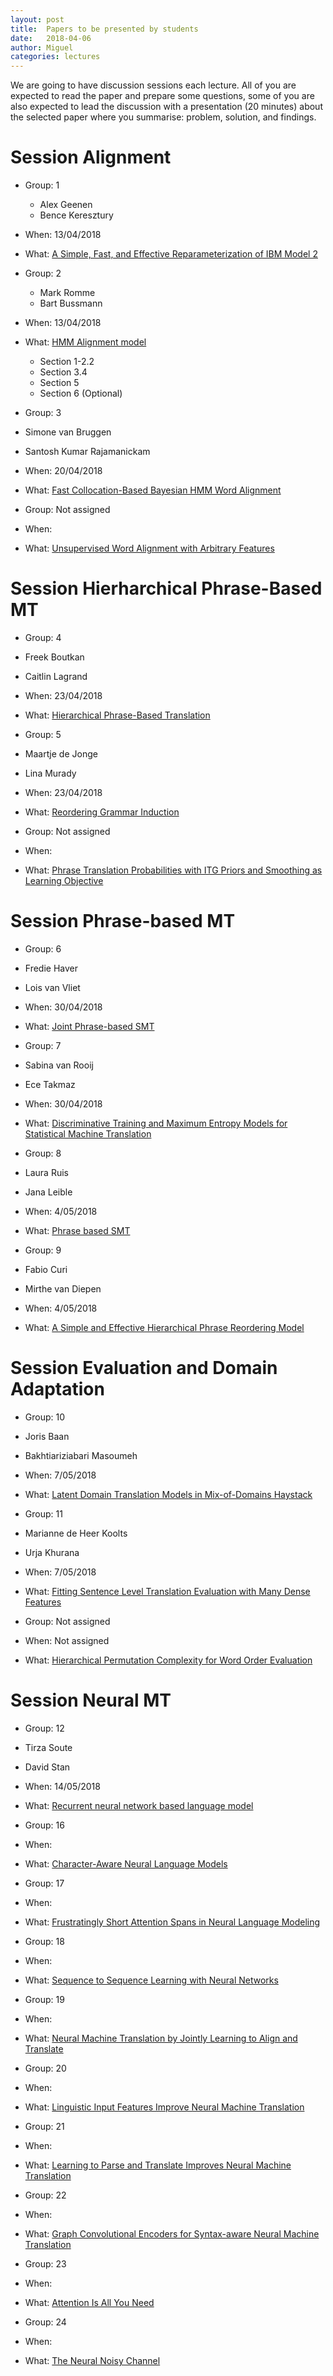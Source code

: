```yaml
---
layout: post
title:  Papers to be presented by students
date:   2018-04-06
author: Miguel
categories: lectures
---
```


We are going to have discussion sessions each lecture.
All of you are expected to read the paper and prepare some questions, some of you are also expected to lead the discussion with a presentation (20 minutes) about the selected paper where you summarise: problem, solution, and findings.


# Session Alignment

* Group: 1
  * Alex Geenen
  * Bence Keresztury
* When: 13/04/2018
* What: [A Simple, Fast, and Effective Reparameterization of IBM Model 2](http://www.aclweb.org/anthology/N13-1073.pdf)


* Group: 2
  * Mark Romme
  * Bart Bussmann
* When: 13/04/2018
* What: [HMM Alignment model](https://www.cse.iitb.ac.in/~pb/cs626-2013/word-alignment/alignment-comparison-J03-1002.pdf)
  * Section 1-2.2
  * Section 3.4
  * Section 5
  * Section 6 (Optional)

* Group: 3
 * Simone van Bruggen
 * Santosh Kumar Rajamanickam
* When: 20/04/2018
* What: [Fast Collocation-Based Bayesian HMM Word Alignment](http://www.aclweb.org/anthology/C/C16/C16-1296.pdf)

* Group: Not assigned
* When: 
* What: [Unsupervised Word Alignment with Arbitrary Features](http://www.aclweb.org/anthology/P11-1042)

# Session Hierharchical Phrase-Based MT

* Group: 4
 * Freek Boutkan
 * Caitlin Lagrand
* When: 23/04/2018
* What: [Hierarchical Phrase-Based Translation](http://www.aclweb.org/anthology/P/P05/P05-1033.pdf)

* Group: 5
 * Maartje de Jonge
 * Lina Murady
* When: 23/04/2018
* What: [Reordering Grammar Induction](http://aclweb.org/anthology/D15-1005.pdf)

* Group: Not assigned
* When: 
* What: [Phrase Translation Probabilities with ITG Priors and Smoothing as Learning Objective](http://www.aclweb.org/anthology/D08-1066)


# Session Phrase-based MT

* Group: 6
 * Fredie Haver
 * Lois van Vliet
* When: 30/04/2018
* What: [Joint Phrase-based SMT](http://citeseerx.ist.psu.edu/viewdoc/summary?doi=10.1.1.19.4471)

* Group: 7
 * Sabina van Rooij
 * Ece Takmaz
* When: 30/04/2018
* What: [Discriminative Training and Maximum Entropy Models for Statistical Machine Translation](http://www.aclweb.org/anthology/P02-1038)

* Group: 8
 * Laura Ruis
 * Jana Leible 
* When: 4/05/2018
* What: [Phrase based SMT](http://acl.ldc.upenn.edu/N/N03/N03-1017.pdf)

* Group: 9
 * Fabio Curi
 * Mirthe van Diepen 
* When: 4/05/2018
* What: [A Simple and Effective Hierarchical Phrase Reordering Model](http://www.aclweb.org/anthology/D08-1089.pdf)

# Session Evaluation and Domain Adaptation

* Group: 10
 * Joris Baan
 * Bakhtiariziabari Masoumeh
* When: 7/05/2018
* What: [Latent Domain Translation Models in Mix-of-Domains Haystack](http://www.aclweb.org/anthology/C14-1182.pdf)

* Group: 11
 * Marianne de Heer Koolts
 * Urja Khurana
* When: 7/05/2018
* What: [Fitting Sentence Level Translation Evaluation with Many Dense Features](http://aclweb.org/anthology/C/C16/C16-1204.pdf)

* Group: Not assigned
* When: Not assigned
* What: [Hierarchical Permutation Complexity for Word Order Evaluation](http://aclweb.org/anthology/C/C16/C16-1204.pdf)


# Session Neural MT

* Group: 12
 * Tirza Soute
 * David Stan
* When: 14/05/2018
* What: [Recurrent neural network based language model](http://www.fit.vutbr.cz/research/groups/speech/publi/2010/mikolov_interspeech2010_IS100722.pdf)

* Group: 16
* When:
* What: [Character-Aware Neural Language Models](https://arxiv.org/pdf/1508.06615.pdf)

* Group: 17
* When:
* What: [Frustratingly Short Attention Spans in Neural Language Modeling](https://arxiv.org/pdf/1702.04521.pdf)

* Group: 18
* When:
* What: [Sequence to Sequence Learning with Neural Networks](https://papers.nips.cc/paper/5346-sequence-to-sequence-learning-with-neural-networks.pdf)

* Group: 19
* When:
* What: [Neural Machine Translation by Jointly Learning to Align and Translate](https://arxiv.org/pdf/1409.0473.pdf)

* Group: 20
* When:
* What: [Linguistic Input Features Improve Neural Machine Translation](http://www.aclweb.org/anthology/W16-2209.pdf)


* Group: 21
* When:
* What: [Learning to Parse and Translate Improves Neural Machine Translation](https://arxiv.org/pdf/1702.03525.pdf)

* Group: 22
* When:
* What: [Graph Convolutional Encoders for Syntax-aware Neural Machine Translation](http://aclweb.org/anthology/D/D17/D17-1209.pdf)

* Group: 23
* When:
* What: [Attention Is All You Need](https://arxiv.org/abs/1706.03762)

* Group: 24
* When:
* What: [The Neural Noisy Channel](https://arxiv.org/pdf/1702.03525.pdf)




